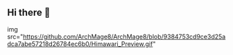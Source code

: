 ## Hi there 👋

img src="https://github.com/ArchMage8/ArchMage8/blob/9384753cd9ce3d25adca7abe57218d26784ec6b0/Himawari_Preview.gif"
